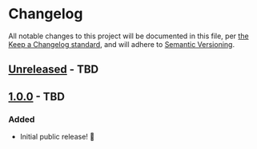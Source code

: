 # Changelog

All notable changes to this project will be documented in this file, per [the Keep a Changelog standard](http://keepachangelog.com/), and will adhere to [Semantic Versioning](https://semver.org/spec/v2.0.0.html).

## [Unreleased] - TBD

## [1.0.0] - TBD
### Added
- Initial public release! 🎉

[Unreleased]: https://github.com/10up/Ad-Refresh-Control/compare/trunk...develop
[1.0.0]: https://github.com/10up/Ad-Refresh-Control/releases/tag/v1.0.0
